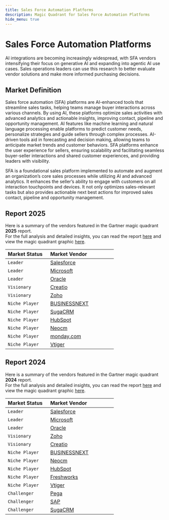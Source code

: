 ```yaml
---
title: Sales Force Automation Platforms
description: Magic Quadrant for Sales Force Automation Platforms
hide_menu: true
---
```


# Sales Force Automation Platforms

AI integrations are becoming increasingly widespread, with SFA vendors intensifying their focus on generative AI and expanding into agentic AI use cases. Sales operations leaders can use this research to better evaluate vendor solutions and make more informed purchasing decisions.

## Market Definition

Sales force automation (SFA) platforms are AI-enhanced tools that streamline sales tasks, helping teams manage buyer interactions across various channels. By using AI, these platforms optimize sales activities with advanced analytics and actionable insights, improving contact, pipeline and opportunity management. AI features like machine learning and natural language processing enable platforms to predict customer needs, personalize strategies and guide sellers through complex processes. AI-driven tools aid in forecasting and decision making, allowing teams to anticipate market trends and customer behaviors. SFA platforms enhance the user experience for sellers, ensuring scalability and facilitating seamless buyer-seller interactions and shared customer experiences, and providing leaders with visibility.

SFA is a foundational sales platform implemented to automate and augment an organization’s core sales processes while utilizing AI and advanced analytics. It enhances the seller’s ability to engage with customers on all interaction touchpoints and devices. It not only optimizes sales-relevant tasks but also provides actionable next best actions for improved sales contact, pipeline and opportunity management.

## Report 2025

Here is a summary of the vendors featured in the Gartner magic quadrant **2025** report. <br/>For the full analysis and detailed insights, you can read the report
<a href="/docs/2025/sales-force-automation-platforms.pdf" target="_blank" rel="noopener noreferrer">here</a>
and view the magic quadrant graphic
<a href="/docs/2025/sales-force-automation-platforms.png" target="_blank" rel="noopener noreferrer">here</a>.

| Market Status   | Market Vendor                            |
| --------------- | ---------------------------------------- |
| `Leader`        | [Salesforce](/vendors/salesforce.md)     |
| `Leader`        | [Microsoft](/vendors/microsoft.md)       |
| `Leader`        | [Oracle](/vendors/oracle.md)             |
| `Visionary`     | [Creatio](/vendors/creatio.md)           |
| `Visionary`     | [Zoho](/vendors/zoho.md)                 |
| `Niche Player`  | [BUSINESSNEXT](/vendors/businessnext.md) |
| `Niche Player`  | [SugaCRM](/vendors/sugacrm.md)           |
| `Niche Player`  | [HubSpot](/vendors/hubspot.md)           |
| `Niche Player`  | [Neocm](/vendors/neocm.md)               |
| `Niche Player`  | [monday.com](/vendors/monday.com.md)     |
| `Niche Player`  | [Vtiger](/vendors/vtiger.md)             |

## Report 2024

Here is a summary of the vendors featured in the Gartner magic quadrant **2024** report. <br/>For the full analysis and detailed insights, you can read the report
<a href="/docs/2024/sales-force-automation-platforms.pdf" target="_blank" rel="noopener noreferrer">here</a>
and view the magic quadrant graphic
<a href="/docs/2024/sales-force-automation-platforms.png" target="_blank" rel="noopener noreferrer">here</a>.

| Market Status   | Market Vendor                            |
| --------------- | ---------------------------------------- |
| `Leader`        | [Salesforce](/vendors/salesforce.md)     |
| `Leader`        | [Microsoft](/vendors/microsoft.md)       |
| `Leader`        | [Oracle](/vendors/oracle.md)             |
| `Visionary`     | [Zoho](/vendors/zoho.md)                 |
| `Visionary`     | [Creatio](/vendors/creatio.md)           |
| `Niche Player`  | [BUSINESSNEXT](/vendors/businessnext.md) |
| `Niche Player`  | [Neocm](/vendors/neocm.md)               |
| `Niche Player`  | [HubSpot](/vendors/hubspot.md)           |
| `Niche Player`  | [Freshworks](/vendors/freshworks.md)     |
| `Niche Player`  | [Vtiger](/vendors/vtiger.md)             |
| `Challenger`    | [Pega](/vendors/pega.md)                 |
| `Challenger`    | [SAP](/vendors/sap.md)                   |
| `Challenger`    | [SugaCRM](/vendors/sugacrm.md)           |
